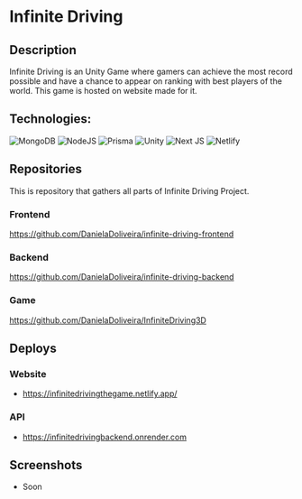# Infinite Driving 

## Description
Infinite Driving is an Unity Game where gamers can achieve the most record possible and have a chance to appear on ranking with best players of the world. This game is hosted on website made for it.

## Technologies:

![MongoDB](https://img.shields.io/badge/MongoDB-%234ea94b.svg?style=for-the-badge&logo=mongodb&logoColor=white)
![NodeJS](https://img.shields.io/badge/node.js-6DA55F?style=for-the-badge&logo=node.js&logoColor=white)
![Prisma](https://img.shields.io/badge/Prisma-3982CE?style=for-the-badge&logo=Prisma&logoColor=white)
![Unity](https://img.shields.io/badge/unity-%23000000.svg?style=for-the-badge&logo=unity&logoColor=white) ![Next JS](https://img.shields.io/badge/Next-black?style=for-the-badge&logo=next.js&logoColor=white)     ![Netlify](https://img.shields.io/badge/netlify-%23000000.svg?style=for-the-badge&logo=netlify&logoColor=#00C7B7)  

## Repositories 

This is repository that gathers all parts of Infinite Driving Project.


### Frontend 
https://github.com/DanielaDoliveira/infinite-driving-frontend
### Backend 
https://github.com/DanielaDoliveira/infinite-driving-backend
### Game  
https://github.com/DanielaDoliveira/InfiniteDriving3D

## Deploys

### Website
 - https://infinitedrivingthegame.netlify.app/
### API
- https://infinitedrivingbackend.onrender.com

## Screenshots
- Soon
